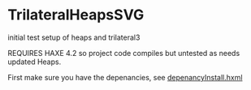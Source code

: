 # TrilateralHeapsSVG
initial test setup of heaps and trilateral3

REQUIRES HAXE 4.2 so project code compiles but untested as needs updated Heaps.

First make sure you have the depenancies, see [depenancyInstall.hxml](https://github.com/TrilateralX/TrilateralHeapsSVG/blob/master/dependancyInstall.hxml)
